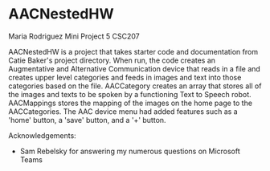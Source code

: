# AACNestedHW
Maria Rodriguez
Mini Project 5
CSC207

AACNestedHW is a project that takes starter code and documentation from Catie Baker's project directory. When run, the
code creates an Augmentative and Alternative Communication device that reads in a file and creates upper level categories
and feeds in images and text into those categories based on the file. AACCategory creates an array that stores all of the
images and texts to be spoken by a functioning Text to Speech robot. AACMappings stores the mapping of the images on the 
home page to the AACCategories. The AAC device menu had added features such as a 'home' button, a 'save' button, and a '+'
button. 

Acknowledgements:
  - Sam Rebelsky for answering my numerous questions on Microsoft Teams
